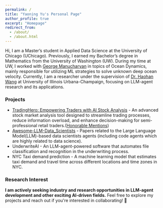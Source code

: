 ```yaml
---
permalink: /
title: "Yaoning Yu's Personal Page"
author_profile: true
excerpt: "Homepage"
redirect_from: 
  - /about/
  - /about.html
---
```


Hi, I am a Master’s student in Applied Data Science at the University of Chicago (UChicago). Previously, I earned my Bachelor’s degree in Mathematics from the University of Washington (UW). During my time at UW, I worked with [George Manucharyan](https://deep.ocean.washington.edu/) in topics of Ocean Dynamics, mainly responsible for utilizing ML strategies to solve unknown deep ocean velocity. Currently, I am a researcher under the supervision of [Dr. Haohan Wang](https://haohanwang.github.io/) at University of Illinois Urbana-Champaign, focusing on LLM-agent research and its applications.  

### Projects

- [TradingHero: Empowering Traders with AI Stock Analysis](https://github.com/yyu6/TradingHero) - An advanced stock market analysis tool designed to streamline trading processes, reduce information overload, and enhance decision-making for semi-professional retail traders.([Honorable Mentions](https://datascience.uchicago.edu/news/masters-in-applied-data-science-autumn-2024-capstone-showcase/))
- [Awesome-LLM-Data_Scientists](https://github.com/WhileBug/Awesome-LLM-Data_Scientist) - Papers related to the Large Language Model(LLM)-based data scientists agents (including code agents which are highly related to data science). 
- UnderwriteAI - An LLM-agent-powered software that automates file classification and recognition in the underwriting process.
- NYC Taxi demand prediction - A machine learning model that estimates taxi demand and travel time across different locations and time zones in NYC.

### Research Interest

**I am actively seeking industry and research opportunities in LLM-agent development and other exciting AI-driven fields.** Feel free to explore my projects and reach out if you're interested in collaborating! 🚀
